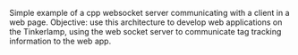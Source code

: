 Simple example of a cpp websocket server communicating with a client in a web page.
Objective: use this architecture to develop web applications on the Tinkerlamp, using the web socket server to communicate tag tracking information to the web app.

